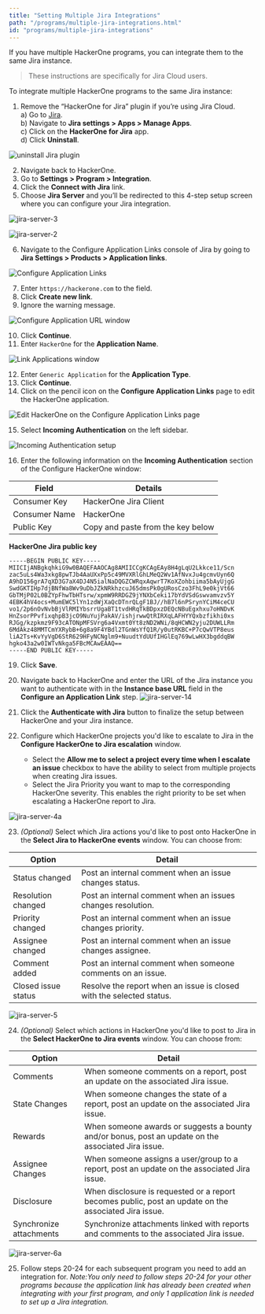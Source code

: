 ```yaml
---
title: "Setting Multiple Jira Integrations"
path: "/programs/multiple-jira-integrations.html"
id: "programs/multiple-jira-integrations"
---
```


If you have multiple HackerOne programs, you can integrate them to the same Jira instance.

> These instructions are specifically for Jira Cloud users.

To integrate multiple HackerOne programs to the same Jira instance:

1. Remove the “HackerOne for Jira” plugin if you’re using Jira Cloud.
   <br>a) Go to [Jira](https://www.atlassian.com/software/jira).
   <br>b) Navigate to **Jira settings > Apps > Manage Apps**.
   <br>c) Click on the **HackerOne for Jira** app.
   <br>d) Click **Uninstall**.

![uninstall Jira plugin](./images/multiple-jira-integrations-1.png)

2. Navigate back to HackerOne.
3. Go to **Settings > Program > Integration**.
4. Click the **Connect with Jira** link.
5. Choose **Jira Server** and you’ll be redirected to this 4-step setup screen where you can configure your Jira integration.

![jira-server-3](./images/jira-server-3.png)

![jira-server-2](./images/jira-server-2.png)

6. Navigate to the Configure Application Links console of Jira by going to **Jira Settings > Products > Application links**.

![Configure Application Links](./images/multiple-jira-integrations-2.png)

7. Enter `https://hackerone.com` to the field.
8. Click **Create new link**.
9. Ignore the warning message.

![Configure Application URL window](./images/multiple-jira-integrations-3.png)

10. Click **Continue**.
11. Enter `HackerOne` for the **Application Name**.

![Link Applications window](./images/multiple-jira-integrations-4.png)

12. Enter `Generic Application` for the **Application Type**.
13. Click **Continue**.
14. Click on the pencil icon on the **Configure Application Links** page to edit the HackerOne application.

![Edit HackerOne on the Configure Application Links page](./images/multiple-jira-integrations-5.png)

15. Select **Incoming Authentication** on the left sidebar.

![Incoming Authentication setup](./images/multiple-jira-integrations-6.png)

16. Enter the following information on the **Incoming Authentication** section of the Configure HackerOne window:

Field | Details
----- | --------
Consumer Key | HackerOne Jira Client
Consumer Name | HackerOne
Public Key | Copy and paste from the key below

**HackerOne Jira public key**
```
-----BEGIN PUBLIC KEY-----
MIICIjANBgkqhkiG9w0BAQEFAAOCAg8AMIICCgKCAgEAy8H4gLqU2Lkkce11/Scn
zac5uLs4Wa3xkg8pwTJb4AaUXxPp5c49MVXRlGhLMeQ2Wv1AfNvxJu4gcmvUyn6Q
A9hD156grA7qXD3G7aX4DJ4N5ialNaDQGZCWRqxAqwrT7KoXZohbiima5bAyUjgG
SwdGKTIHp7djBNfWa8Wv9uDbJZkNRkhzcuJ65dmsPk0gURosCzo3FhL9e0kjVt66
GbTMjP02L0BZYpFhwTbHTsrw/xpmW9RRDGZ9jYNXbCeki17bYdVSdGswvamvzv5Y
4EBK4hV4ocs+MumEWC5lYn1zdWjXaQcDTnrQLgF1BJ//hB7l6nPSrynYCiM4ceCU
vo1/2p6nOvNvbBjVlRMIYbsrrUgaBT1tvdHRqTkBDpxzDEQcNBuEgxhxu7oHNDvK
HnZsorPPvfixqhpB3jcO9NuYujPakAV/ishjrwwQtRIRXqLAFHYYQxbzfikhi0xs
RJGg/kzpkmz9F93cATONpMFSVrg6a4Vxmt0Yt8zND2WNi/8qHCWN2yju2DUWLLRm
6MdAkz48MMTCmYXRybB+6g8a9F4YBdl2TGnWsYfQ1R/y0utRKBC+P7cQwVTP8eus
liA2Ts+KvYyVgD6StR629HFyNCNglm9+NuudtYdUUfIHGlEq769wLwHX3bgddqBW
hgko43a2w0IWTvNkga5FBcMCAwEAAQ==
-----END PUBLIC KEY-----
```

19. Click **Save**.

20. Navigate back to HackerOne and enter the URL of the Jira instance you want to authenticate with in the **Instance base URL** field in the **Configure an Application Link** step.
   ![jira-server-14](./images/jira-server-14.png)

21. Click the **Authenticate with Jira** button to finalize the setup between HackerOne and your Jira instance.

22. Configure which HackerOne projects you'd like to escalate to Jira in the **Configure HackerOne to Jira escalation** window.
     * Select the **Allow me to select a project every time when I escalate an issue** checkbox to have the ability to select from multiple projects when creating Jira issues.
     * Select the Jira Priority you want to map to the corresponding HackerOne severity. This enables the right priority to be set when escalating a HackerOne report to Jira.

   ![jira-server-4a](./images/jira-server-hackerone-to-jira.png)

23. *(Optional)* Select which Jira actions you'd like to post onto HackerOne in the **Select Jira to HackerOne events** window. You can choose from:

Option | Detail
------ | -------
Status changed | Post an internal comment when an issue changes status.
Resolution changed | Post an internal comment when an issues changes resolution.
Priority changed | Post an internal comment when an issue changes priority.
Assignee changed | Post an internal comment when an issue changes assignee.
Comment added | Post an internal comment when someone comments on an issue.
Closed issue status | Resolve the report when an issue is closed with the selected status.

   ![jira-server-5](./images/jira-server-jira-to-hackerone.png)

24. *(Optional)* Select which actions in HackerOne you'd like to post to Jira in the **Select HackerOne to Jira events** window. You can choose from:

Option | Detail
------ | -------
Comments | When someone comments on a report, post an update on the associated Jira issue.
State Changes | When someone changes the state of a report, post an update on the associated Jira issue.
Rewards | When someone awards or suggests a bounty and/or bonus, post an update on the associated Jira issue.
Assignee Changes | When someone assigns a user/group to a report, post an update on the associated Jira issue.
Disclosure | When disclosure is requested or a report becomes public, post an update on the associated Jira issue.
Synchronize attachments | Synchronize attachments linked with reports and comments to the associated Jira issue.

   ![jira-server-6a](./images/jira-server-6a.png)

25. Follow steps 20-24 for each subsequent program you need to add an integration for. *Note:You only need to follow steps 20-24 for your other programs because the application link has already been created when integrating with your first program, and only 1 application link is needed to set up a Jira integration.*
